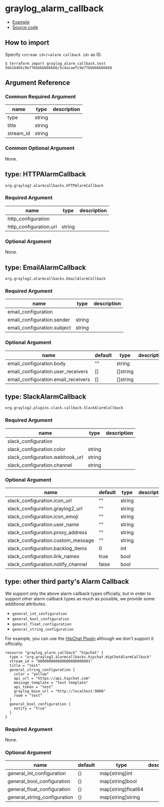 # graylog_alarm_callback

* [Example](../../examples/v0.12/alarm_callback.tf)
* [Source code](../../graylog/terraform/resource_alarm_callback.go)

## How to import

Specify `<stream id>/<alarm callback id>` as ID.

```console
$ terraform import graylog_alarm_callback.test 5bb1b4b5c9e77bbbbbbbbbbb/5c4acaefc9e77bbbbbbbbbbb
```

## Argument Reference

### Common Required Argument

name | type | description
--- | --- | ---
type | string |
title | string |
stream_id | string |

### Common Optional Argument

None.

## type: HTTPAlarmCallback 

`org.graylog2.alarmcallbacks.HTTPAlarmCallback`

### Required Argument

name | type | description
--- | --- | ---
http_configuration | |
http_configuration.url | string |

### Optional Argument

None.

## type: EmailAlarmCallback 

`org.graylog2.alarmcallbacks.EmailAlarmCallback`

### Required Argument

name | type | description
--- | --- | ---
email_configuration | |
email_configuration.sender | string |
email_configuration.subject | string |

### Optional Argument

name | default | type | description
--- | --- | --- | ---
email_configuration.body | "" | string |
email_configuration.user_receivers | [] | []string |
email_configuration.email_receivers | [] | []string |

## type: SlackAlarmCallback 

`org.graylog2.plugins.slack.callback.SlackAlarmCallback`

### Required Argument

name | type | description
--- | --- | ---
slack_configuration | |
slack_configuration.color | string |
slack_configuration.webhook_url | string |
slack_configuration.channel | string |

### Optional Argument

name | default | type | description
--- | --- | --- | ---
slack_configuration.icon_url | "" | string |
slack_configuration.graylog2_url | "" | string |
slack_configuration.icon_emoji | "" | string |
slack_configuration.user_name | "" | string |
slack_configuration.proxy_address | "" | string |
slack_configuration.custom_message | "" | string |
slack_configuration.backlog_items | 0 | int |
slack_configuration.link_names | true | bool |
slack_configuration.notify_channel | false | bool |

## type: other third party's Alarm Callback

We support only the above alarm callback types officially,
but in order to support other alarm callback types as much as possible,
we provide some additional attributes.

* `general_int_configuration`
* `general_bool_configuration`
* `general_float_configuration`
* `general_string_configuration`

For example, you can use the [HipChat Plugin](https://marketplace.graylog.org/addons/e316cbfc-663f-4718-aa54-8aff97749449) although we don't support it officially.

```hcl
resource "graylog_alarm_callback" "hipchat" {
  type = "org.graylog2.alarmcallbacks.hipchat.HipChatAlarmCallback"
  stream_id = "000000000000000000000001"
  title = "test"
  general_string_configuration {
    color = "yellow"
    api_url = "https://api.hipchat.com"
    message_template = "test template"
    api_token = "test"
    graylog_base_url = "http://localhost:9000"
    room = "test"
  }
  general_bool_configuration {
    notify = "true"
  }
}
```

### Required Argument

None.

### Optional Argument

name | default | type | description
--- | --- | --- | ---
general_int_configuration | {} | map[string]int |
general_bool_configuration | {} | map[string]bool |
general_float_configuration | {} | map[string]float64 |
general_string_configuration | {} | map[string]string |
